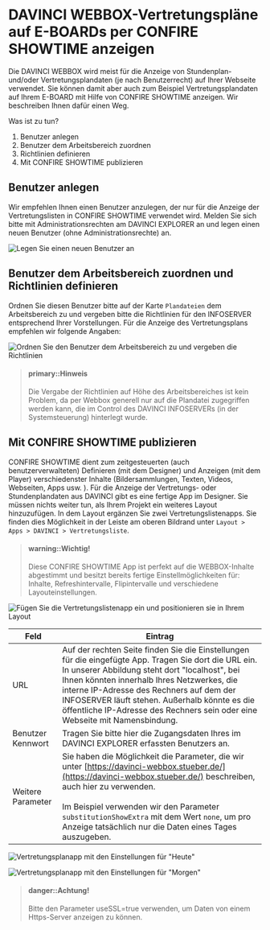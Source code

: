 

# DAVINCI WEBBOX-Vertretungspläne auf E-BOARDs per CONFIRE SHOWTIME anzeigen

Die DAVINCI WEBBOX wird meist für die Anzeige von Stundenplan- und/oder Vertretungsplandaten (je nach Benutzerrecht) auf Ihrer Webseite verwendet. Sie können damit aber auch zum Beispiel Vertretungsplandaten auf Ihrem E-BOARD mit Hilfe von CONFIRE SHOWTIME anzeigen. Wir beschreiben Ihnen dafür einen Weg.

Was ist zu tun?

1. Benutzer anlegen
2. Benutzer dem Arbeitsbereich zuordnen
3. Richtlinien definieren
4. Mit CONFIRE SHOWTIME publizieren

## Benutzer anlegen

Wir empfehlen Ihnen einen Benutzer anzulegen, der nur für die Anzeige der Vertretungslisten in CONFIRE SHOWTIME verwendet wird. 
Melden Sie sich bitte mit Administrationsrechten am DAVINCI EXPLORER an und legen einen neuen Benutzer (ohne Administrationsrechte) an.
 
![Legen Sie einen neuen Benutzer an](/images/infoserver/infoserver.07.png)

## Benutzer dem Arbeitsbereich zuordnen und Richtlinien definieren

Ordnen Sie diesen Benutzer bitte auf der Karte `Plandateien` dem Arbeitsbereich zu und vergeben bitte die Richtlinien für den INFOSERVER entsprechend Ihrer Vorstellungen. Für die Anzeige des Vertretungsplans empfehlen wir folgende Angaben:

![Ordnen Sie den Benutzer dem Arbeitsbereich zu und vergeben die Richtlinien](/images/infoserver/infoserver.05.png)

> #### primary::Hinweis
>
> Die Vergabe der Richtlinien auf Höhe des Arbeitsbereiches ist kein Problem, da per Webbox generell nur auf die Plandatei zugegriffen werden kann, die im Control des DAVINCI INFOSERVERs (in der Systemsteuerung) hinterlegt wurde.

## Mit CONFIRE SHOWTIME publizieren

CONFIRE SHOWTIME dient zum zeitgesteuerten (auch benutzerverwalteten) Definieren (mit dem Designer) und Anzeigen (mit dem Player) verschiedenster Inhalte (Bildersammlungen, Texten, Videos, Webseiten, Apps usw. ). Für die Anzeige der Vertretungs- oder Stundenplandaten aus DAVINCI gibt es eine fertige App im Designer. 
Sie müssen nichts weiter tun, als Ihrem Projekt ein weiteres Layout hinzuzufügen. In dem Layout ergänzen Sie zwei Vertretungslistenapps. Sie finden dies Möglichkeit in der Leiste am oberen Bildrand unter `Layout > Apps > DAVINCI > Vertretungsliste`.
 
> #### warning::Wichtig!
>
> Diese CONFIRE SHOWTIME App ist perfekt auf die WEBBOX-Inhalte abgestimmt und besitzt bereits fertige Einstellmöglichkeiten für: Inhalte, Refreshintervalle, Flipintervalle und verschiedene Layouteinstellungen.


![Fügen Sie die Vertretungslistenapp ein und positionieren sie in Ihrem Layout](/images/infoserver/infoserver.04.png)

Feld|Eintrag
---|---
URL|Auf der rechten Seite finden Sie die Einstellungen für die eingefügte App. Tragen Sie dort die URL ein. In unserer Abbildung steht dort "localhost", bei Ihnen könnten innerhalb Ihres Netzwerkes, die interne IP-Adresse des Rechners auf dem der INFOSERVER läuft stehen. Außerhalb könnte es die öffentliche IP-Adresse  des Rechners sein oder eine Webseite mit Namensbindung.
Benutzer<br/>Kennwort|Tragen Sie bitte hier die Zugangsdaten Ihres im DAVINCI EXPLORER erfassten Benutzers an.
Weitere Parameter|Sie haben die Möglichkeit die Parameter, die wir unter [https://davinci-webbox.stueber.de/](https://davinci-webbox.stueber.de/) beschreiben, auch hier zu verwenden.<br/><br/> Im Beispiel verwenden wir den Parameter `substitutionShowExtra` mit dem Wert `none`, um pro Anzeige tatsächlich nur die Daten eines Tages auszugeben.

![Vertretungsplanapp mit den Einstellungen für "Heute"](/images/infoserver/infoserver.08.png)


![Vertretungsplanapp mit den Einstellungen für "Morgen"](/images/infoserver/infoserver.09.png)



> #### danger::Achtung!
>  
> Bitte den Parameter useSSL=true verwenden, um Daten von einem Https-Server anzeigen zu können.